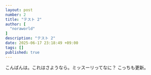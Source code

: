 ```yaml
---
layout: post
number: 2
title: "テスト 2"
author: [
  "noraworld"
]
description: "テスト 2"
date: 2025-06-17 23:18:49 +09:00
tags: []
published: true
---
```


こんばんは。これはさようなら。ミッスーリってなに？ こっちも更新。
